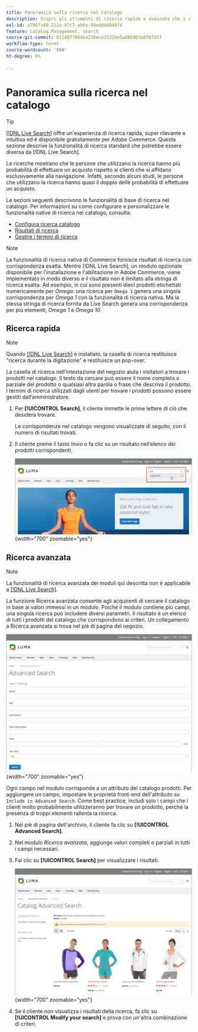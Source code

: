 ```yaml
---
title: Panoramica sulla ricerca nel catalogo
description: Scopri gli strumenti di ricerca rapida e avanzata che i clienti possono utilizzare per individuare i prodotti nella vetrina.
exl-id: a796fa48-212a-47c7-ab6e-98edd4d040f4
feature: Catalog Management, Search
source-git-commit: 01148770946a236ece2122be5a88b963a0f07d1f
workflow-type: tm+mt
source-wordcount: '504'
ht-degree: 0%

---
```


# Panoramica sulla ricerca nel catalogo

>[!TIP]
>
>[[!DNL Live Search]](https://experienceleague.adobe.com/docs/commerce-merchant-services/live-search/overview.html) offre un&#39;esperienza di ricerca rapida, super rilevante e intuitiva ed è disponibile gratuitamente per Adobe Commerce. Questa sezione descrive la funzionalità di ricerca standard che potrebbe essere diversa da [!DNL Live Search].

Le ricerche mostrano che le persone che utilizzano la ricerca hanno più probabilità di effettuare un acquisto rispetto ai clienti che si affidano esclusivamente alla navigazione. Infatti, secondo alcuni studi, le persone che utilizzano la ricerca hanno quasi il doppio delle probabilità di effettuare un acquisto.

Le sezioni seguenti descrivono le funzionalità di base di ricerca nel catalogo. Per informazioni su come configurare e personalizzare le funzionalità native di ricerca nel catalogo, consulta:

- [Configura ricerca catalogo](search-configuration.md)
- [Risultati di ricerca](search-results.md)
- [Gestire i termini di ricerca](search-terms.md)

>[!NOTE]
>
>La funzionalità di ricerca nativa di Commerce fornisce risultati di ricerca con corrispondenza esatta. Mentre [!DNL Live Search], un modulo opzionale disponibile per l&#39;installazione e l&#39;abilitazione in Adobe Commerce, viene implementato in modo diverso e il risultato non è limitato alla stringa di ricerca esatta. Ad esempio, in cui sono presenti dieci prodotti etichettati numericamente per _Omega_: una ricerca per `Omega 1` genera una singola corrispondenza per _Omega 1_ con la funzionalità di ricerca nativa. Ma la stessa stringa di ricerca fornita da Live Search genera una corrispondenza per più elementi, _Omega 1_ e _Omega 10_.

## Ricerca rapida

>[!NOTE]
>
>Quando [[!DNL Live Search]](https://experienceleague.adobe.com/docs/commerce-merchant-services/live-search/live-search-storefront/quick-tour.html) è installato, la casella di ricerca restituisce &quot;ricerca durante la digitazione&quot; e restituisce un pop-over.

La casella di ricerca nell’intestazione del negozio aiuta i visitatori a trovare i prodotti nel catalogo. Il testo da cercare può essere il nome completo o parziale del prodotto o qualsiasi altra parola o frase che descriva il prodotto. I termini di ricerca utilizzati dagli utenti per trovare i prodotti possono essere gestiti dall’amministratore.

1. Per **[!UICONTROL Search]**, il cliente immette le prime lettere di ciò che desidera trovare.

   Le corrispondenze nel catalogo vengono visualizzate di seguito, con il numero di risultati trovati.

1. Il cliente preme il tasto Invio o fa clic su un risultato nell’elenco dei prodotti corrispondenti.

   ![Ricerca](./assets/storefront-search-box.png){width="700" zoomable="yes"}

## Ricerca avanzata

>[!NOTE]
>
>La funzionalità di ricerca avanzata dei moduli qui descritta non è applicabile a [[!DNL Live Search]](https://experienceleague.adobe.com/docs/commerce-merchant-services/live-search/overview.html).

La funzione Ricerca avanzata consente agli acquirenti di cercare il catalogo in base ai valori immessi in un modulo. Poiché il modulo contiene più campi, una singola ricerca può includere diversi parametri. Il risultato è un elenco di tutti i prodotti del catalogo che corrispondono ai criteri. Un collegamento a Ricerca avanzata si trova nel piè di pagina del negozio.

![Ricerca avanzata](./assets/storefront-search-advanced.png){width="700" zoomable="yes"}

Ogni campo nel modulo corrisponde a un attributo del catalogo prodotti. Per aggiungere un campo, impostare le proprietà front-end dell&#39;attributo su `Include in Advanced Search`. Come best practice, includi solo i campi che i clienti molto probabilmente utilizzeranno per trovare un prodotto, perché la presenza di troppi elementi rallenta la ricerca.

1. Nel piè di pagina dell&#39;archivio, il cliente fa clic su **[!UICONTROL Advanced Search]**.

1. Nel modulo _Ricerca avanzata_, aggiunge valori completi o parziali in tutti i campi necessari.

1. Fai clic su **[!UICONTROL Search]** per visualizzare i risultati.

   ![Risultati ricerca](./assets/storefront-search-advanced-results-modify.png){width="700" zoomable="yes"}

1. Se il cliente non visualizza i risultati della ricerca, fa clic su **[!UICONTROL Modify your search]** e prova con un&#39;altra combinazione di criteri.
